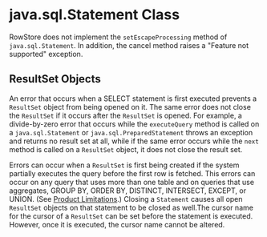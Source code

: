 # java.sql.Statement Class

<a id="java-sql-statement__section_EE5CFC94D4224D91B598B610215150A2"></a>
RowStore does not implement the `setEscapeProcessing` method of `java.sql.Statement`. In addition, the cancel method raises a "Feature not supported" exception.

<a id="java-sql-statement__section_46C748E421E74E8EBD4462ACEB4ADB34"></a>

## ResultSet Objects

An error that occurs when a SELECT statement is first executed prevents a `ResultSet` object from being opened on it. The same error does not close the `ResultSet` if it occurs after the `ResultSet` is opened. For example, a divide-by-zero error that occurs while the `executeQuery` method is called on a `java.sql.Statement` or `java.sql.PreparedStatement` throws an exception and returns no result set at all, while if the same error occurs while the `next` method is called on a `ResultSet` object, it does not close the result set.

Errors can occur when a `ResultSet` is first being created if the system partially executes the query before the first row is fetched. This errors can occur on any query that uses more than one table and on queries that use aggregates, GROUP BY, ORDER BY, DISTINCT, INTERSECT, EXCEPT, or UNION. (See <a href="../language_ref/ref-sql-limitations.html#concept_05E66BCA75DD4940994906F0BF31AE17" class="xref" title="RowStore has limitations and restrictions for SQL statements, clauses, and expressions.">Product Limitations</a>.) Closing a `Statement` causes all open `ResultSet` objects on that statement to be closed as well.The cursor name for the cursor of a `ResultSet` can be set before the statement is executed. However, once it is executed, the cursor name cannot be altered.
